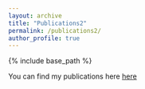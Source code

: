 ```yaml
---
layout: archive
title: "Publications2"
permalink: /publications2/
author_profile: true
---
```

{% include base_path %}

You can find my publications here [here](https://arxiv.org/a/navarroalsina_a_1.html)
